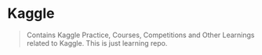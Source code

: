 # Kaggle

> Contains Kaggle Practice, Courses, Competitions and Other Learnings related to Kaggle. This is just learning repo. 
